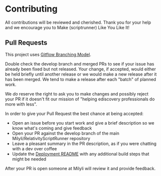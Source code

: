 # Contributing

All contributions will be reviewed and cherished.
Thank you for your help and we encourage you to Make (scriptrunner) Like You Like It!

## Pull Requests

This project uses [Gitflow Branching Model](https://www.atlassian.com/git/tutorials/comparing-workflows/gitflow-workflow).

Double check the develop branch and merged PRs to see if your issue has already been fixed but not released.
Your change, if accepted, would either be held briefly until another release or we would make a new release after it has been merged.
We tend to make a release after each "batch" of planned work.

We _do_ reserve the right to ask you to make changes and possibly reject your PR if it doesn't fit our mission of "helping ediscovery professionals do more with less".

In order to give your Pull Request the best chance at being accepted:

- Open an issue before you start work and give a brief description so we know what's coming and give feedback
- Open your PR against the develop branch of the main Milyli/RelativityScriptRunner repository
- Leave a pleasant summary in the PR description, as if you were chatting with a dev over coffee
- Update the [Deployment README](./Deployment/) with any additional build steps that might be needed

After your PR is open someone at Milyli will review it and provide feedback.
